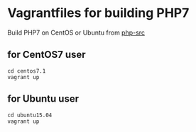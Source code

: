 # Vagrantfiles for building PHP7

Build PHP7 on CentOS or Ubuntu from [php-src](https://github.com/php/php-src)

## for CentOS7 user

```
cd centos7.1
vagrant up
```

## for Ubuntu user

```
cd ubuntu15.04
vagrant up
```
